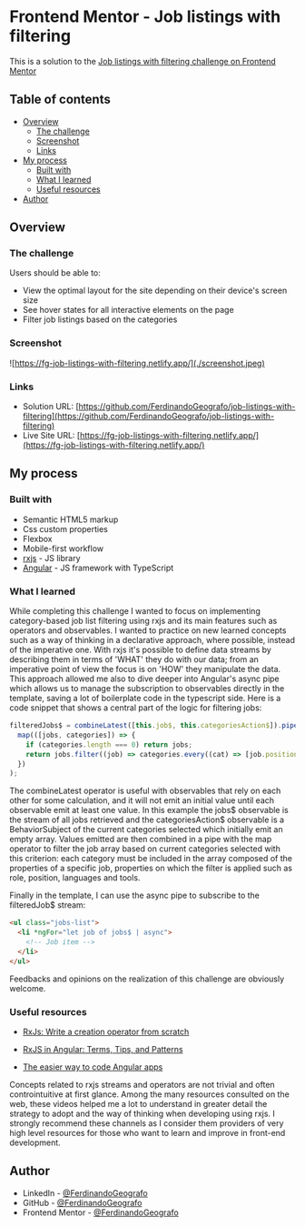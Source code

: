 # Frontend Mentor - Job listings with filtering

This is a solution to the [Job listings with filtering challenge on Frontend Mentor](https://www.frontendmentor.io/challenges/job-listings-with-filtering-ivstIPCt)

## Table of contents

- [Overview](#overview)
  - [The challenge](#the-challenge)
  - [Screenshot](#screenshot)
  - [Links](#links)
- [My process](#my-process)
  - [Built with](#built-with)
  - [What I learned](#what-i-learned)
  - [Useful resources](#useful-resources)
- [Author](#author)

## Overview

### The challenge

Users should be able to:

- View the optimal layout for the site depending on their device's screen size
- See hover states for all interactive elements on the page
- Filter job listings based on the categories

### Screenshot

![https://fg-job-listings-with-filtering.netlify.app/](./screenshot.jpeg)

### Links

- Solution URL: [https://github.com/FerdinandoGeografo/job-listings-with-filtering](https://github.com/FerdinandoGeografo/job-listings-with-filtering)
- Live Site URL: [https://fg-job-listings-with-filtering.netlify.app/](https://fg-job-listings-with-filtering.netlify.app/)

## My process

### Built with

- Semantic HTML5 markup
- Css custom properties
- Flexbox
- Mobile-first workflow
- [rxjs](https://rxjs.dev/) - JS library
- [Angular](https://angular.io/docs) - JS framework with TypeScript

### What I learned

While completing this challenge I wanted to focus on implementing category-based job list filtering using rxjs and its main features such as operators and observables.
I wanted to practice on new learned concepts such as a way of thinking in a declarative approach, where possible, instead of the imperative one.
With rxjs it's possible to define data streams by describing them in terms of 'WHAT' they do with our data; from an imperative point of view the focus is on 'HOW' they manipulate the data.
This approach allowed me also to dive deeper into Angular's async pipe which allows us to manage the subscription to observables directly in the template, saving a lot of boilerplate code in the typescript side.
Here is a code snippet that shows a central part of the logic for filtering jobs:

```ts
filteredJobs$ = combineLatest([this.job$, this.categoriesAction$]).pipe(
  map(([jobs, categories]) => {
    if (categories.length === 0) return jobs;
    return jobs.filter((job) => categories.every((cat) => [job.position, job.role, job.level, ...job.languages, ...job.tools].includes(cat)));
  })
);
```

The combineLatest operator is useful with observables that rely on each other for some calculation, and it will not emit an initial value until each observable emit at least one value.
In this example the jobs$ observable is the stream of all jobs retrieved and the categoriesAction$ observable is a BehaviorSubject of
the current categories selected which initially emit an empty array.
Values emitted are then combined in a pipe with the map operator to filter the job array based on current categories selected with this criterion:
each category must be included in the array composed of the properties of a specific job, properties on which the filter is applied such as role, position, languages and tools.

Finally in the template, I can use the async pipe to subscribe to the filteredJob$ stream:

```html
<ul class="jobs-list">
  <li *ngFor="let job of jobs$ | async">
    <!-- Job item -->
  </li>
</ul>
```

Feedbacks and opinions on the realization of this challenge are obviously welcome.

### Useful resources

- [RxJs: Write a creation operator from scratch](https://www.youtube.com/watch?v=_obSErq6fmw&list=PLUioGv_6G9YLjYtrWAZ4ZcFB-YtFueQMv)

- [RxJS in Angular: Terms, Tips, and Patterns](https://www.youtube.com/watch?v=vtCDRiG__D4&t=2019s)

- [The easier way to code Angular apps](https://www.youtube.com/watch?v=skOTEbGwncE)

Concepts related to rxjs streams and operators are not trivial and often controintuitive at first glance. Among the many resources consulted on the web, these videos helped me a lot to understand in greater detail the strategy to adopt and the way of thinking when developing using rxjs.
I strongly recommend these channels as I consider them providers of very high level resources for those who want to learn and improve in front-end development.

## Author

- LinkedIn - [@FerdinandoGeografo](https://www.linkedin.com/in/ferdinandogeografo/)
- GitHub - [@FerdinandoGeografo](https://github.com/FerdinandoGeografo/job-listings-with-filtering)
- Frontend Mentor - [@FerdinandoGeografo](https://www.frontendmentor.io/profile/FerdinandoGeografo)
